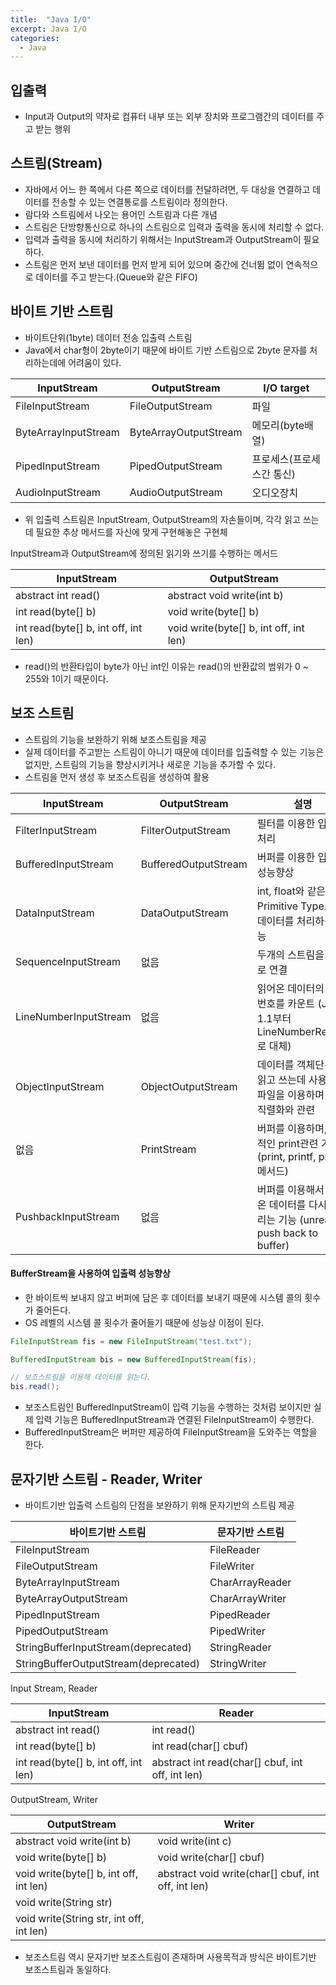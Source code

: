 ```yaml
---
title:  "Java I/O"
excerpt: Java I/O
categories:
  - Java
---
```


## 입출력
- Input과 Output의 약자로 컴퓨터 내부 또는 외부 장치와 프로그램간의 데이터를 주고 받는 행위

## 스트림(Stream)
- 자바에서 어느 한 쪽에서 다른 쪽으로 데이터를 전달하려면, 두 대상을 연결하고 데이터를 전송할 수 있는 연결통로를 스트림이라 정의한다.
- 람다와 스트림에서 나오는 용어인 스트림과 다른 개념
- 스트림은 단방향통신으로 하나의 스트림으로 입력과 출력을 동시에 처리할 수 없다.
- 입력과 출력을 동시에 처리하기 위해서는 InputStream과 OutputStream이 필요하다.
- 스트림은 먼저 보낸 데이터를 먼저 받게 되어 있으며 중간에 건너뜀 없이 연속적으로 데이터를 주고 받는다.(Queue와 같은 FIFO)


## 바이트 기반 스트림
- 바이트단위(1byte) 데이터 전송 입출력 스트림
- Java에서 char형이 2byte이기 때문에 바이트 기반 스트림으로 2byte 문자를 처리하는데에 어려움이 있다.


InputStream | OutputStream | I/O target
---- | ---- | ----
FileInputStream | FileOutputStream | 파일
ByteArrayInputStream | ByteArrayOutputStream | 메모리(byte배열)
PipedInputStream | PipedOutputStream | 프로세스(프로세스간 통신)
AudioInputStream | AudioOutputStream | 오디오장치

- 위 입출력 스트림은 InputStream, OutputStream의 자손들이며, 각각 읽고 쓰는데 필요한 추상 메서드를 자신에 맞게 구현해놓은 구현체


InputStream과 OutputStream에 정의된 읽기와 쓰기를 수행하는 메서드

InputStream | OutputStream
---- | ----
abstract int read()	| abstract void write(int b)
int read(byte[] b) | void write(byte[] b)
int read(byte[] b, int off, int len) | void write(byte[] b, int off, int len)

- read()의 반환타입이 byte가 아닌 int인 이유는 read()의 반환값의 범위가 0 ~ 255와 1이기 때문이다.

## 보조 스트림
- 스트림의 기능을 보완하기 위해 보조스트림을 제공
- 실제 데이터를 주고받는 스트림이 아니기 때문에 데이터를 입출력할 수 있는 기능은 없지만, 스트림의 기능을 향상시키거나 새로운 기능을 추가할 수 있다.
- 스트림을 먼저 생성 후 보조스트림을 생성하여 활용


InputStream | OutputStream | 설명
---- | ---- | ----
FilterInputStream	| FilterOutputStream | 필터를 이용한 입출력 처리
BufferedInputStream	| BufferedOutputStream | 버퍼를 이용한 입출력 성능향상
DataInputStream	| DataOutputStream | int, float와 같은 Primitive Type으로 데이터를 처리하는 기능
SequenceInputStream |	없음 | 두개의 스트림을 하나로 연결
LineNumberInputStream	| 없음 | 읽어온 데이터의 라인번호를 카운트 (JDK 1.1부터 LineNumberReader로 대체)
ObjectInputStream	| ObjectOutputStream | 데이터를 객체단위로 읽고 쓰는데 사용 주로 파일을 이용하며 객체 직렬화와 관련
없음 | PrintStream | 버퍼를 이용하며, 추가적인 print관련 기능 (print, printf, println 메서드)
PushbackInputStream	| 없음 | 버퍼를 이용해서 읽어 온 데이터를 다시 되돌리는 기능 (unread, push back to buffer)


#### BufferStream을 사용하여 입출력 성능향상
- 한 바이트씩 보내지 않고 버퍼에 담은 후 데이터를 보내기 때문에 시스템 콜의 횟수가 줄어든다.
- OS 레벨의 시스템 콜 횟수가 줄어들기 때문에 성능상 이점이 된다.

  
```java
FileInputStream fis = new FileInputStream("test.txt");

BufferedInputStream bis = new BufferedInputStream(fis);

// 보조스트림을 이용해 데이터를 읽는다.
bis.read();
```  

- 보조스트림인 BufferedInputStream이 입력 기능을 수행하는 것처럼 보이지만 실제 입력 기능은 BufferedInputStream과 연결된 FileInputStream이 수행한다.
- BufferedInputStream은 버퍼만 제공하여 FileInputStream을 도와주는 역할을 한다.

## 문자기반 스트림 - Reader, Writer
- 바이트기반 입출력 스트림의 단점을 보완하기 위해 문자기반의 스트림 제공


바이트기반 스트림 | 문자기반 스트림
---- | ----
FileInputStream	| FileReader
FileOutputStream | FileWriter
ByteArrayInputStream | CharArrayReader
ByteArrayOutputStream | CharArrayWriter
PipedInputStream | PipedReader
PipedOutputStream | PipedWriter
StringBufferInputStream(deprecated) | StringReader
StringBufferOutputStream(deprecated) | StringWriter


Input Stream, Reader

  
InputStream | Reader
---- | ----
abstract int read() | int read()
int read(byte[] b) | int read(char[] cbuf)
int read(byte[] b, int off, int len) | abstract int read(char[] cbuf, int off, int len)
  

OutputStream, Writer

  
OutputStream | Writer
---- | ----
abstract void write(int b) | void write(int c)
void write(byte[] b) | void write(char[] cbuf)
void write(byte[] b, int off, int len) | abstract void write(char[] cbuf, int off, int len)
 | void write(String str)
 | void write(String str, int off, int len)
  

- 보조스트림 역시 문자기반 보조스트림이 존재하며 사용목적과 방식은 바이트기반 보조스트림과 동일하다.

